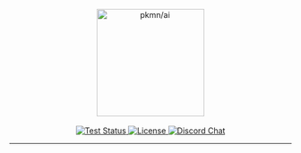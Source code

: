 <p align="center">
  <img alt="pkmn/ai" width="192" height="192" src="https://pkmn.cc/ai.svg" />
  <br />
  <br />
  <a href="https://github.com/pkmn/ai/actions/workflows/test.yml">
    <img alt="Test Status" src="https://github.com/pkmn/ai/workflows/Tests/badge.svg" />
  </a>
  <a href="https://github.com/pkmn/ai/blob/main/LICENSE">
    <img alt="License" src="https://img.shields.io/badge/License-MIT-blue.svg" />
  </a>
  <a href="https://pkmn.ai/cabal">
    <img alt="Discord Chat" src="https://img.shields.io/discord/689316505560809576" />
  </div>
</p>
<hr />
